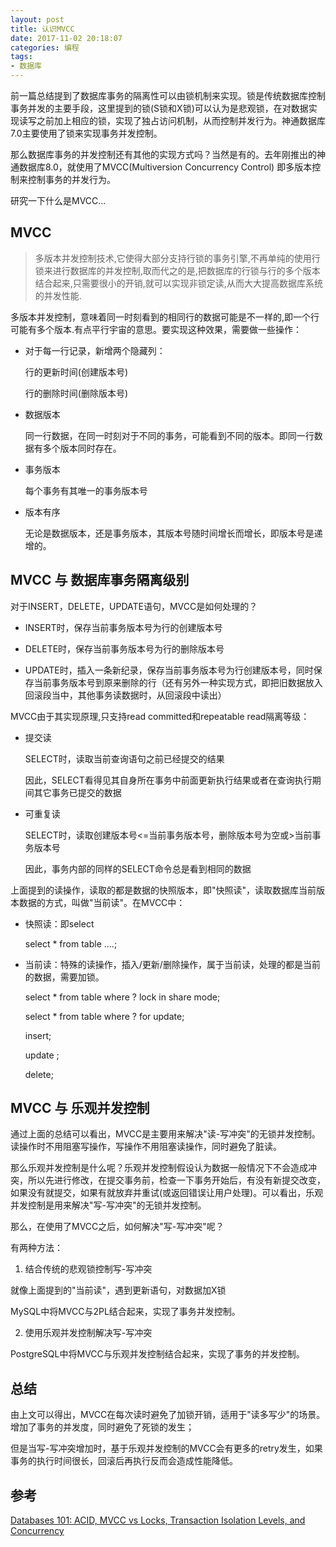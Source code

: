 ```yaml
---
layout: post
title: 认识MVCC
date: 2017-11-02 20:18:07
categories: 编程
tags: 
- 数据库
---
```

前一篇总结提到了数据库事务的隔离性可以由锁机制来实现。锁是传统数据库控制事务并发的主要手段，这里提到的锁(S锁和X锁)可以认为是悲观锁，在对数据实现读写之前加上相应的锁，实现了独占访问机制，从而控制并发行为。神通数据库7.0主要使用了锁来实现事务并发控制。

那么数据库事务的并发控制还有其他的实现方式吗？当然是有的。去年刚推出的神通数据库8.0，就使用了MVCC(Multiversion Concurrency Control) 即多版本控制来控制事务的并发行为。

研究一下什么是MVCC...

## MVCC

> 多版本并发控制技术,它使得大部分支持行锁的事务引擎,不再单纯的使用行锁来进行数据库的并发控制,取而代之的是,把数据库的行锁与行的多个版本结合起来,只需要很小的开销,就可以实现非锁定读,从而大大提高数据库系统的并发性能.

多版本并发控制，意味着同一时刻看到的相同行的数据可能是不一样的,即一个行可能有多个版本.有点平行宇宙的意思。要实现这种效果，需要做一些操作：

- 对于每一行记录，新增两个隐藏列：

  行的更新时间(创建版本号)

  行的删除时间(删除版本号)

- 数据版本

  同一行数据，在同一时刻对于不同的事务，可能看到不同的版本。即同一行数据有多个版本同时存在。

- 事务版本

  每个事务有其唯一的事务版本号

- 版本有序

  无论是数据版本，还是事务版本，其版本号随时间增长而增长，即版本号是递增的。

<!-- more -->

## MVCC 与 数据库事务隔离级别

对于INSERT，DELETE，UPDATE语句，MVCC是如何处理的？

- INSERT时，保存当前事务版本号为行的创建版本号

- DELETE时，保存当前事务版本号为行的删除版本号

- UPDATE时，插入一条新纪录，保存当前事务版本号为行创建版本号，同时保存当前事务版本号到原来删除的行（还有另外一种实现方式，即把旧数据放入回滚段当中，其他事务读数据时，从回滚段中读出）

MVCC由于其实现原理,只支持read committed和repeatable read隔离等级：

- 提交读

  SELECT时，读取当前查询语句之前已经提交的结果

  因此，SELECT看得见其自身所在事务中前面更新执行结果或者在查询执行期间其它事务已提交的数据

- 可重复读

  SELECT时，读取创建版本号<=当前事务版本号，删除版本号为空或>当前事务版本号

  因此，事务内部的同样的SELECT命令总是看到相同的数据

上面提到的读操作，读取的都是数据的快照版本，即"快照读"，读取数据库当前版本数据的方式，叫做"当前读"。在MVCC中：

- 快照读：即select

  select * from table ....;

- 当前读：特殊的读操作，插入/更新/删除操作，属于当前读，处理的都是当前的数据，需要加锁。

  select * from table where ? lock in share mode;

  select * from table where ? for update;

  insert;

  update ;

  delete;

## MVCC 与 乐观并发控制

通过上面的总结可以看出，MVCC是主要用来解决"读-写冲突"的无锁并发控制。读操作时不用阻塞写操作，写操作不用阻塞读操作，同时避免了脏读。

那么乐观并发控制是什么呢？乐观并发控制假设认为数据一般情况下不会造成冲突，所以先进行修改，在提交事务前，检查一下事务开始后，有没有新提交改变，如果没有就提交，如果有就放弃并重试(或返回错误让用户处理)。可以看出，乐观并发控制是用来解决"写-写冲突"的无锁并发控制。

那么，在使用了MVCC之后，如何解决"写-写冲突"呢？

有两种方法：

1. 结合传统的悲观锁控制写-写冲突

就像上面提到的"当前读"，遇到更新语句，对数据加X锁

MySQL中将MVCC与2PL结合起来，实现了事务并发控制。

2. 使用乐观并发控制解决写-写冲突

PostgreSQL中将MVCC与乐观并发控制结合起来，实现了事务的并发控制。

## 总结

由上文可以得出，MVCC在每次读时避免了加锁开销，适用于"读多写少"的场景。增加了事务的并发度，同时避免了死锁的发生；

但是当写-写冲突增加时，基于乐观并发控制的MVCC会有更多的retry发生，如果事务的执行时间很长，回滚后再执行反而会造成性能降低。

## 参考

[Databases 101: ACID, MVCC vs Locks, Transaction Isolation Levels, and Concurrency](http://ithare.com/databases-101-acid-mvcc-vs-locks-transaction-isolation-levels-and-concurrency/)